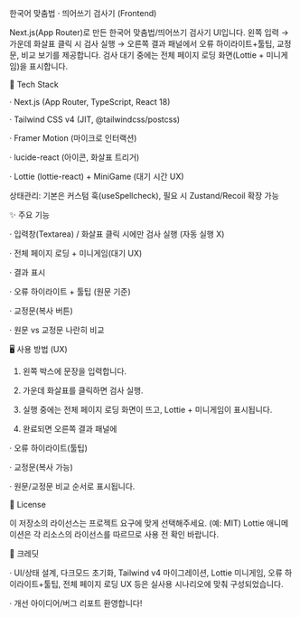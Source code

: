 한국어 맞춤법 · 띄어쓰기 검사기 (Frontend)

Next.js(App Router)로 만든 한국어 맞춤법/띄어쓰기 검사기 UI입니다.
왼쪽 입력 → 가운데 화살표 클릭 시 검사 실행 → 오른쪽 결과 패널에서 오류 하이라이트+툴팁, 교정문, 비교 보기를 제공합니다.
검사 대기 중에는 전체 페이지 로딩 화면(Lottie + 미니게임)을 표시합니다.

🚀 Tech Stack

· Next.js (App Router, TypeScript, React 18)

· Tailwind CSS v4 (JIT, @tailwindcss/postcss)

· Framer Motion (마이크로 인터랙션)

· lucide-react (아이콘, 화살표 트리거)

· Lottie (lottie-react) + MiniGame (대기 시간 UX)

상태관리: 기본은 커스텀 훅(useSpellcheck), 필요 시 Zustand/Recoil 확장 가능

✨ 주요 기능

· 입력창(Textarea) / 화살표 클릭 시에만 검사 실행 (자동 실행 X)

· 전체 페이지 로딩 + 미니게임(대기 UX)

· 결과 표시

· 오류 하이라이트 + 툴팁 (원문 기준)

· 교정문(복사 버튼)

· 원문 vs 교정문 나란히 비교

🖥 사용 방법 (UX)

1. 왼쪽 박스에 문장을 입력합니다.

2. 가운데 화살표를 클릭하면 검사 실행.

3. 실행 중에는 전체 페이지 로딩 화면이 뜨고, Lottie + 미니게임이 표시됩니다.

4. 완료되면 오른쪽 결과 패널에

· 오류 하이라이트(툴팁)

· 교정문(복사 가능)

· 원문/교정문 비교
    순서로 표시됩니다.

📜 License

이 저장소의 라이선스는 프로젝트 요구에 맞게 선택해주세요. (예: MIT)
Lottie 애니메이션은 각 리소스의 라이선스를 따르므로 사용 전 확인 바랍니다.

🙌 크레딧

· UI/상태 설계, 다크모드 초기화, Tailwind v4 마이그레이션, Lottie
 미니게임, 오류 하이라이트+툴팁, 전체 페이지 로딩 UX 등은 실사용         시나리오에 맞춰 구성되었습니다.

· 개선 아이디어/버그 리포트 환영합니다!